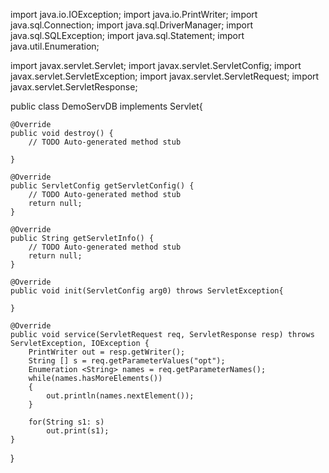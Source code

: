 import java.io.IOException;
import java.io.PrintWriter;
import java.sql.Connection;
import java.sql.DriverManager;
import java.sql.SQLException;
import java.sql.Statement;
import java.util.Enumeration;

import javax.servlet.Servlet;
import javax.servlet.ServletConfig;
import javax.servlet.ServletException;
import javax.servlet.ServletRequest;
import javax.servlet.ServletResponse;

public class DemoServDB implements Servlet{

	
	@Override
	public void destroy() {
		// TODO Auto-generated method stub
		
	}

	@Override
	public ServletConfig getServletConfig() {
		// TODO Auto-generated method stub
		return null;
	}

	@Override
	public String getServletInfo() {
		// TODO Auto-generated method stub
		return null;
	}

	@Override
	public void init(ServletConfig arg0) throws ServletException{
		
	}

	@Override
	public void service(ServletRequest req, ServletResponse resp) throws ServletException, IOException {
		PrintWriter out = resp.getWriter();
		String [] s = req.getParameterValues("opt");
		Enumeration <String> names = req.getParameterNames();
		while(names.hasMoreElements())
		{
			out.println(names.nextElement());
		}
		
		for(String s1: s)
			out.print(s1);
	}

}
